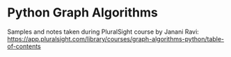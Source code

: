 # Python Graph Algorithms
Samples and notes taken during PluralSight course by Janani Ravi:  
https://app.pluralsight.com/library/courses/graph-algorithms-python/table-of-contents

